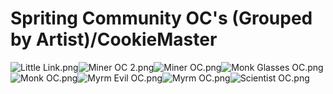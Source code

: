 # Spriting Community OC's (Grouped by Artist)/CookieMaster

![Little Link.png](https://raw.githubusercontent.com/Klokinator/FE-Repo/main/Portrait%20Repository/Spriting%20Community%20OC's%20(Grouped%20by%20Artist)/CookieMaster/Little%20Link.png "Little Link.png")![Miner OC 2.png](https://raw.githubusercontent.com/Klokinator/FE-Repo/main/Portrait%20Repository/Spriting%20Community%20OC's%20(Grouped%20by%20Artist)/CookieMaster/Miner%20OC%202.png "Miner OC 2.png")![Miner OC.png](https://raw.githubusercontent.com/Klokinator/FE-Repo/main/Portrait%20Repository/Spriting%20Community%20OC's%20(Grouped%20by%20Artist)/CookieMaster/Miner%20OC.png "Miner OC.png")![Monk Glasses OC.png](https://raw.githubusercontent.com/Klokinator/FE-Repo/main/Portrait%20Repository/Spriting%20Community%20OC's%20(Grouped%20by%20Artist)/CookieMaster/Monk%20Glasses%20OC.png "Monk Glasses OC.png")![Monk OC.png](https://raw.githubusercontent.com/Klokinator/FE-Repo/main/Portrait%20Repository/Spriting%20Community%20OC's%20(Grouped%20by%20Artist)/CookieMaster/Monk%20OC.png "Monk OC.png")![Myrm Evil OC.png](https://raw.githubusercontent.com/Klokinator/FE-Repo/main/Portrait%20Repository/Spriting%20Community%20OC's%20(Grouped%20by%20Artist)/CookieMaster/Myrm%20Evil%20OC.png "Myrm Evil OC.png")![Myrm OC.png](https://raw.githubusercontent.com/Klokinator/FE-Repo/main/Portrait%20Repository/Spriting%20Community%20OC's%20(Grouped%20by%20Artist)/CookieMaster/Myrm%20OC.png "Myrm OC.png")![Scientist OC.png](https://raw.githubusercontent.com/Klokinator/FE-Repo/main/Portrait%20Repository/Spriting%20Community%20OC's%20(Grouped%20by%20Artist)/CookieMaster/Scientist%20OC.png "Scientist OC.png")